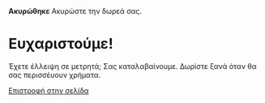 <!--
.. title: Ακύρωση δωρεάς
.. slug: donation-cancelled
.. date: 2014-11-04 22:23:23
.. tags: 
.. link: 
.. description:
-->

<style>
img.centered {
    display: block;
    margin-left: auto;
    margin-right: auto }
</style>

<div class="alert alert-error"><strong>Ακυρώθηκε</strong> Ακυρώστε την δωρεά σας.</div>

<div class="bs-component">
    <div class="jumbotron">
        <h1>Ευχαριστούμε!</h1>
        <p>Έχετε έλλειψη σε μετρητά; Σας καταλαβαίνουμε. Δωρίστε ξανά όταν θα σας περισσέυουν χρήματα.</p>
        <a href="/" class="btn btn-primary btn-lg">Επιστροφή στην σελίδα</a>
        </p>
    </div>
</div>
